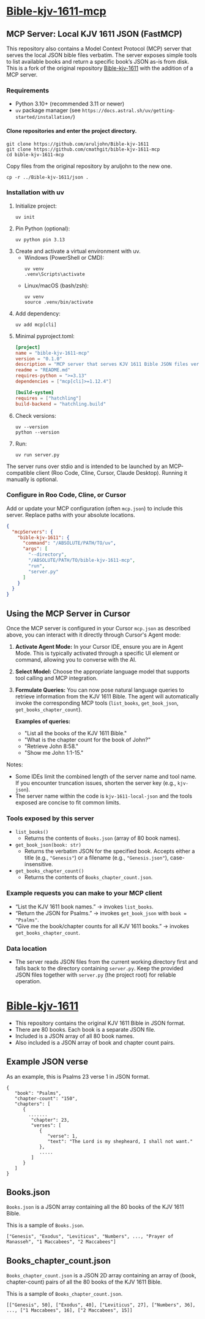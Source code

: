 # [Bible-kjv-1611-mcp](https://github.com/cmathgit/bible-kjv-1611-mcp)

## MCP Server: Local KJV 1611 JSON (FastMCP)

This repository also contains a Model Context Protocol (MCP) server that serves the local JSON bible files verbatim. The server exposes simple tools to list available books and return a specific book’s JSON as-is from disk. This is a fork of the original repository [Bible-kjv-1611](https://github.com/aruljohn/Bible-kjv-1611) with the addition of a MCP server.

### Requirements
- Python 3.10+ (recommended 3.11 or newer)
- `uv` package manager (see `https://docs.astral.sh/uv/getting-started/installation/`)


#### Clone repositories and enter the project directory.
   ```
   git clone https://github.com/aruljohn/Bible-kjv-1611
   git clone https://github.com/cmathgit/bible-kjv-1611-mcp
   cd bible-kjv-1611-mcp
   ```
Copy files from the original repository by aruljohn to the new one.
   ```
   cp -r ../Bible-kjv-1611/json .
   ```

### Installation with uv
1. Initialize project:
   ```
   uv init
   ```
2. Pin Python (optional):
   ```
   uv python pin 3.13
   ```
3. Create and activate a virtual environment with uv.
   - Windows (PowerShell or CMD):
     ```
     uv venv
     .venv\Scripts\activate
     ```
   - Linux/macOS (bash/zsh):
     ```
     uv venv
     source .venv/bin/activate
     ```
4. Add dependency:
   ```
   uv add mcp[cli]
   ```
5. Minimal pyproject.toml:
   ```toml
   [project]
   name = "bible-kjv-1611-mcp"
   version = "0.1.0"
   description = "MCP server that serves KJV 1611 Bible JSON files verbatim."
   readme = "README.md"
   requires-python = ">=3.13"
   dependencies = ["mcp[cli]>=1.12.4"]

   [build-system]
   requires = ["hatchling"]
   build-backend = "hatchling.build"
   ```
6. Check versions:
   ```
   uv --version
   python --version
   ```
7. Run:
   ```
   uv run server.py
   ```

The server runs over stdio and is intended to be launched by an MCP-compatible client (Roo Code, Cline, Cursor, Claude Desktop). Running it manually is optional.

### Configure in Roo Code, Cline, or Cursor
Add or update your MCP configuration (often `mcp.json`) to include this server. Replace paths with your absolute locations.

```json
{
  "mcpServers": {
    "bible-kjv-1611": {
      "command": "/ABSOLUTE/PATH/TO/uv",
      "args": [
        "--directory",
        "/ABSOLUTE/PATH/TO/bible-kjv-1611-mcp",
        "run",
        "server.py"
      ]
    }
  }
}
```

## Using the MCP Server in Cursor

Once the MCP server is configured in your Cursor `mcp.json` as described above, you can interact with it directly through Cursor's Agent mode:

1.  **Activate Agent Mode:** In your Cursor IDE, ensure you are in Agent Mode. This is typically activated through a specific UI element or command, allowing you to converse with the AI.
2.  **Select Model:** Choose the appropriate language model that supports tool calling and MCP integration.
3.  **Formulate Queries:** You can now pose natural language queries to retrieve information from the KJV 1611 Bible. The agent will automatically invoke the corresponding MCP tools (`list_books`, `get_book_json`, `get_books_chapter_count`).

    **Examples of queries:**
    *   "List all the books of the KJV 1611 Bible."
    *   "What is the chapter count for the book of John?"
    *   "Retrieve John 8:58."
    *   "Show me John 1:1-15."

Notes:
- Some IDEs limit the combined length of the server name and tool name. If you encounter truncation issues, shorten the server key (e.g., `kjv-json`).
- The server name within the code is `kjv-1611-local-json` and the tools exposed are concise to fit common limits.

### Tools exposed by this server
- `list_books()`
  - Returns the contents of `Books.json` (array of 80 book names).
- `get_book_json(book: str)`
  - Returns the verbatim JSON for the specified book. Accepts either a title (e.g., `"Genesis"`) or a filename (e.g., `"Genesis.json"`), case-insensitive.
- `get_books_chapter_count()`
  - Returns the contents of `Books_chapter_count.json`.

### Example requests you can make to your MCP client
- “List the KJV 1611 book names.” → invokes `list_books`.
- “Return the JSON for Psalms.” → invokes `get_book_json` with `book = "Psalms"`.
- “Give me the book/chapter counts for all KJV 1611 books.” → invokes `get_books_chapter_count`.

### Data location
- The server reads JSON files from the current working directory first and falls back to the directory containing `server.py`. Keep the provided JSON files together with `server.py` (the project root) for reliable operation.

# [Bible-kjv-1611](https://github.com/aruljohn/Bible-kjv-1611)

- This repository contains the original KJV 1611 Bible in JSON format.
- There are 80 books. Each book is a separate JSON file.
- Included is a JSON array of all 80 book names.
- Also included is a JSON array of book and chapter count pairs.

## Example JSON verse
As an example, this is Psalms 23 verse 1 in JSON format.

```
{
   "book": "Psalms",
   "chapter-count": "150",
   "chapters": [
      {
        .......
         "chapter": 23,
         "verses": [
            {
               "verse": 1,
               "text": "The Lord is my shepheard, I shall not want."
            },
            .....
         ]
      }
   ]
}
```

## Books.json

`Books.json` is a JSON array containing all the 80 books of the KJV 1611 Bible.

This is a sample of `Books.json`.

```
["Genesis", "Exodus", "Leviticus", "Numbers", ..., "Prayer of Manasseh", "1 Maccabees", "2 Maccabees"]
```

## Books_chapter_count.json

`Books_chapter_count.json` is a JSON 2D array containing an array of (book, chapter-count) pairs of all the 80 books of the KJV 1611 Bible.

This is a sample of `Books_chapter_count.json`.

```
[["Genesis", 50], ["Exodus", 40], ["Leviticus", 27], ["Numbers", 36], ..., ["1 Maccabees", 16], ["2 Maccabees", 15]]
```
